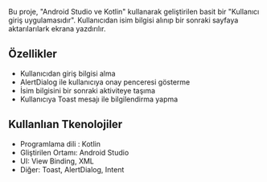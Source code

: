 Bu proje, "Android Studio ve Kotlin" kullanarak geliştirilen basit bir "Kullanıcı giriş uygulamasıdır". 
Kullanıcıdan isim bilgisi alınıp bir sonraki sayfaya aktarılarılark ekrana yazdırılır.

## Özellikler
- Kullanıcıdan giriş bilgisi alma
- AlertDialog ile kullanıcıya onay penceresi gösterme
- İsim bilgisini bir sonraki aktiviteye taşıma
- Kullanıcıya Toast mesajı ile bilgilendirma yapma

## Kullanlıan Tkenolojiler
- Programlama dili : Kotlin
- Gliştirilen Ortamı: Android Studio
- UI: View Binding, XML
- Diğer: Toast, AlertDialog, Intent
